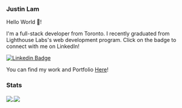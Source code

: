### Justin Lam
Hello World 👋!

I'm a full-stack developer from Toronto. I recently graduated from Lighthouse Labs's web development program. Click on the badge to connect with me on LinkedIn!

[![Linkedin Badge](https://img.shields.io/badge/-jklam-blue?style=flat&logo=Linkedin&logoColor=white&link=https://www.linkedin.com/in/justinkhlam/)](https://www.linkedin.com/in/justinkhlam)

You can find my work and Portfolio [Here](https://portfolio-justinklam.vercel.app/)!



### Stats
<a href="https://github.com/justinklam/">
  <img align="center" src="https://github-readme-stats.vercel.app/api?username=justinklam&theme=tokyonight" />
</a>
<a href="https://github.com/justinklam/">
  <img align="center" src="https://github-readme-stats.vercel.app/api/top-langs/?username=justinklam&layout=compact&theme=tokyonight" />
</a>


<!-- ![Justin's GitHub stats](https://github-readme-stats.vercel.app/api?username=justinklam&theme=tokyonight)
![Top Langs](https://github-readme-stats.vercel.app/api/top-langs/?username=justinklam&layout=compact&theme=tokyonight) -->



<!--
**justinklam/justinklam** is a ✨ _special_ ✨ repository because its `README.md` (this file) appears on your GitHub profile.

Here are some ideas to get you started:

- 🔭 I’m currently working on ...
- 🌱 I’m currently learning ...
- 👯 I’m looking to collaborate on ...
- 🤔 I’m looking for help with ...
- 💬 Ask me about ...
- 📫 How to reach me: ...
- 😄 Pronouns: ...
- ⚡ Fun fact: ...
-->
